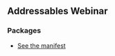 ## Addressables Webinar

### Packages
* [See the manifest](https://github.com/Unity-Technologies/AddressableAssetsWebinar/blob/master/00_BaseProject/Packages/manifest.json)
